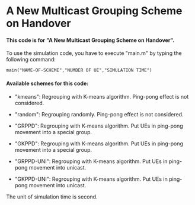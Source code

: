 A New Multicast Grouping Scheme on Handover
=================================
#### This code is for "A New Multicast Grouping Scheme on Handover". ####

To use the simulation code, you have to execute "main.m" by typing the following command:
```
main("NAME-OF-SCHEME","NUMBER OF UE","SIMULATION TIME")
```
#### Available schemes for this code: ####

* "kmeans": Regrouping with K-means algorithm. Ping-pong effect is not considered.

* "random": Regrouping randomly. Ping-pong effect is not considered.

* "GRPPD": Regrouping with K-means algorithm. Put UEs in ping-pong movement into a special group.

* "GKPPD": Regrouping with K-means algorithm. Put UEs in ping-pong movement into a special group.

* "GRPPD-UNI": Regrouping with K-means algorithm. Put UEs in ping-pong movement into unicast.

* "GKPPD-UNI": Regrouping with K-means algorithm. Put UEs in ping-pong movement into unicast.



The unit of simulation time is second.
